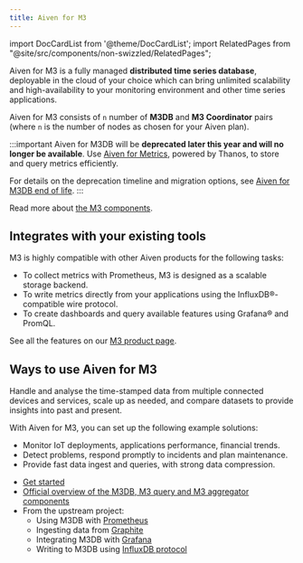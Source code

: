 ```yaml
---
title: Aiven for M3
---
```


import DocCardList from '@theme/DocCardList';
import RelatedPages from "@site/src/components/non-swizzled/RelatedPages";

Aiven for M3 is a fully managed **distributed time series database**, deployable in the cloud of your choice which can bring unlimited scalability and high-availability to your monitoring environment and other time series applications.

Aiven for M3 consists of `n` number of **M3DB** and **M3 Coordinator**
pairs (where `n` is the number of nodes as chosen for your Aiven plan).

:::important
Aiven for M3DB will be **deprecated later this year and will no longer be available**.
Use [Aiven for Metrics](/docs/products/metrics), powered by Thanos, to store and
query metrics efficiently.

For details on the deprecation timeline and migration options, see
[Aiven for M3DB end of life](/docs/platform/reference/end-of-life#aiven-for-m3db).
:::

Read more about [the M3
components](https://m3db.io/docs/overview/components/).

## Integrates with your existing tools

M3 is highly compatible with other Aiven products for the following
tasks:

-   To collect metrics with Prometheus, M3 is designed as a scalable
    storage backend.
-   To write metrics directly from your applications using the
    InfluxDB®-compatible wire protocol.
-   To create dashboards and query available features using Grafana® and
    PromQL.

See all the features on our [M3 product page](https://aiven.io/m3).

## Ways to use Aiven for M3

Handle and analyse the time-stamped data from multiple connected devices
and services, scale up as needed, and compare datasets to provide
insights into past and present.

With Aiven for M3, you can set up the following example solutions:

-   Monitor IoT deployments, applications performance, financial trends.
-   Detect problems, respond promptly to incidents and plan maintenance.
-   Provide fast data ingest and queries, with strong data compression.

<RelatedPages/>

- [Get started](/docs/products/m3db/get-started)
- [Official overview of the M3DB, M3 query and M3 aggregator
  components](https://m3db.io/docs/overview/components/)
- From the upstream project:
  - Using M3DB with
    [Prometheus](https://m3db.io/docs/integrations/prometheus/)
  - Ingesting data from
    [Graphite](https://m3db.io/docs/integrations/graphite/)
  - Integrating M3DB with
    [Grafana](https://m3db.io/docs/integrations/grafana/)
  - Writing to M3DB using [InfluxDB
    protocol](https://m3db.io/docs/integrations/influx/)
